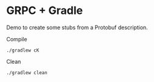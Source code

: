# GRPC + Gradle

Demo to create some stubs from a Protobuf description.

Compile

    ./gradlew cK

Clean

    ./gradlew clean
